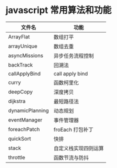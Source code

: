 # javascript 常用算法和功能

| 文件名 | 功能 |
| --- | --- |
| ArrayFlat | 数组打平 |
| arrayUnique | 数组去重 |
| asyncMissions | 异步任务流程控制 |
| backTrack | 回溯法 |
| callApplyBind | call apply bind |
| curry | 函数柯里化 |
| deepCopy | 深度拷贝 |
| dijkstra | 最短路径法 |
| dynamicPlanning | 动态规划 |
| eventManager | 事件管理器 |
| foreachPatch | froEach 打包补丁 |
| quickSort | 快排 |
| stack | 自定义栈实现四则运算 |
| throttle | 函数节流与防抖 |
